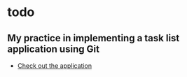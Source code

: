 # todo
## My practice in implementing a task list application using Git

- [Check out the application](https://blinklay.github.io/todo/)
